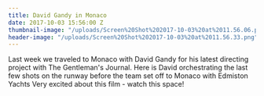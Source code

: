 ```yaml
---
title: David Gandy in Monaco
date: 2017-10-03 15:56:00 Z
thumbnail-image: "/uploads/Screen%20Shot%202017-10-03%20at%2011.56.06.png"
header-image: "/uploads/Screen%20Shot%202017-10-03%20at%2011.56.33.png"
---
```


Last week we traveled to Monaco with David Gandy for his latest directing project with The Gentleman's Journal.
Here is David orchestrating the last few shots on the runway before the team set off to Monaco with Edmiston Yachts 
Very excited about this film - watch this space!